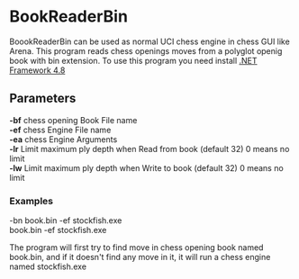 # BookReaderBin
BoookReaderBin can be used as normal UCI chess engine in chess GUI like Arena.
This program reads chess openings moves from a polyglot openig book with bin extension.
To use this program you need install  <a href="https://dotnet.microsoft.com/download/dotnet-framework/net48">.NET Framework 4.8</a>

## Parameters

**-bf** chess opening Book File name<br/>
**-ef** chess Engine File name<br/>
**-ea** chess Engine Arguments<br/>
**-lr** Limit maximum ply depth when Read from book (default 32) 0 means no limit<br/>
**-lw** Limit maximum ply depth when Write to book (default 32) 0 means no limit<br/>

### Examples

-bn book.bin -ef stockfish.exe<br/>
book.bin -ef stockfish.exe

The program will first try to find move in chess opening book named book.bin, and if it doesn't find any move in it, it will run a chess engine named stockfish.exe 


